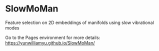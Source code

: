 # SlowMoMan
Feature selection on 2D embeddings of manifolds using slow vibrational modes

Go to the Pages environment for more details:
https://yunwilliamyu.github.io/SlowMoMan/
